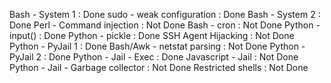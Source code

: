 Bash - System 1 : Done
sudo - weak configuration : Done
Bash - System 2 : Done
Perl - Command injection : Not Done
Bash - cron : Not Done
Python - input() : Done
Python - pickle : Done
SSH Agent Hijacking : Not Done
Python - PyJail 1 : Done
Bash/Awk - netstat parsing : Not Done
Python - PyJail 2 : Done
Python - Jail - Exec : Done
Javascript - Jail : Not Done
Python - Jail - Garbage collector : Not Done
Restricted shells : Not Done
